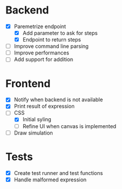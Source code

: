 # Backend

- [x] Paremetrize endpoint
    - [x] Add parameter to ask for steps
    - [x] Endpoint to return steps
- [ ] Improve command line parsing
- [ ] Improve performances
- [ ] Add support for addition

# Frontend

- [x] Notify when backend is not available
- [x] Print result of expression
- [ ] CSS
    - [x] Initial syling
    - [ ] Refine UI when canvas is implemented
- [ ] Draw simulation

# Tests

- [x] Create test runner and test functions
- [x] Handle malformed expression
